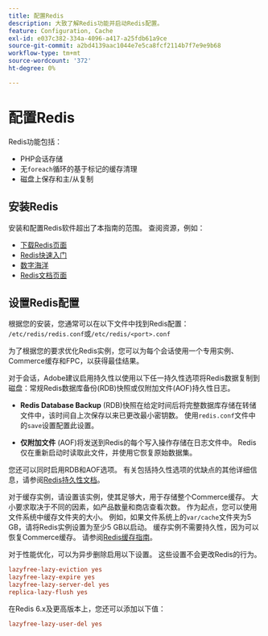 ```yaml
---
title: 配置Redis
description: 大致了解Redis功能并启动Redis配置。
feature: Configuration, Cache
exl-id: e037c382-334a-4096-a417-a25fdb61a9ce
source-git-commit: a2bd4139aac1044e7e5ca8fcf2114b7f7e9e9b68
workflow-type: tm+mt
source-wordcount: '372'
ht-degree: 0%

---
```


# 配置Redis

Redis功能包括：

- PHP会话存储
- 无`foreach`循环的基于标记的缓存清理
- 磁盘上保存和主/从复制

## 安装Redis

安装和配置Redis软件超出了本指南的范围。 查阅资源，例如：

- [下载Redis页面](https://redis.io/download)
- [Redis快速入门](https://redis.io/docs/getting-started/)
- [数字海洋](https://www.digitalocean.com/community/tutorials/how-to-install-and-use-redis)
- [Redis文档页面](https://redis.io/docs)

## 设置Redis配置

根据您的安装，您通常可以在以下文件中找到Redis配置： `/etc/redis/redis.conf`或`/etc/redis/<port>.conf`

为了根据您的要求优化Redis实例，您可以为每个会话使用一个专用实例、Commerce缓存和FPC，以获得最佳结果。

对于会话，Adobe建议启用持久性以使用以下任一持久性选项将Redis数据复制到磁盘：常规Redis数据库备份(RDB)快照或仅附加文件(AOF)持久性日志。

- **Redis Database Backup** (RDB)快照在给定时间后将完整数据库存储在转储文件中，该时间自上次保存以来已更改最小密钥数。 使用`redis.conf`文件中的`save`设置配置此设置。

- **仅附加文件** (AOF)将发送到Redis的每个写入操作存储在日志文件中。 Redis仅在重新启动时读取此文件，并使用它恢复原始数据集。

您还可以同时启用RDB和AOF选项。 有关包括持久性选项的优缺点的其他详细信息，请参阅[Redis持久性文档](https://redis.io/topics/persistence)。

对于缓存实例，请设置该实例，使其足够大，用于存储整个Commerce缓存。 大小要求取决于不同的因素，如产品数量和商店查看次数。 作为起点，您可以使用文件系统中缓存文件夹的大小。 例如，如果文件系统上的`var/cache`文件夹为5 GB，请将Redis实例设置为至少5 GB以启动。 缓存实例不需要持久性，因为可以恢复Commerce缓存。 请参阅[Redis缓存指南](https://redis.io/docs/manual/eviction/)。

对于性能优化，可以为异步删除启用以下设置。 这些设置不会更改Redis的行为。

```ini
lazyfree-lazy-eviction yes
lazyfree-lazy-expire yes
lazyfree-lazy-server-del yes
replica-lazy-flush yes
```

在Redis 6.x及更高版本上，您还可以添加以下值：

```ini
lazyfree-lazy-user-del yes
```
